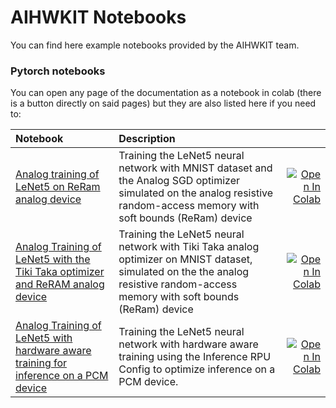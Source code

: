 <!---
Copyright 2021 IBM Analog Hardware Acceleration Kit  All rights reserved.

Licensed under the Apache License, Version 2.0 (the "License");
you may not use this file except in compliance with the License.
You may obtain a copy of the License at

    http://www.apache.org/licenses/LICENSE-2.0

Unless required by applicable law or agreed to in writing, software
distributed under the License is distributed on an "AS IS" BASIS,
WITHOUT WARRANTIES OR CONDITIONS OF ANY KIND, either express or implied.
See the License for the specific language governing permissions and
limitations under the License.
-->

# AIHWKIT Notebooks

You can find here example notebooks provided by the AIHWKIT team.


### Pytorch notebooks

You can open any page of the documentation as a notebook in colab (there is a button directly on said pages) but they are also listed here if you need to:

| Notebook     |      Description      |   |
|:----------|:-------------|------:|
| [Analog training of LeNet5 on ReRam analog device ](https://github.com/IBM-AI-Hardware-Center/aihwkit-notebooks/blob/main/examples/analog_training_LeNet5.ipynb)  | Training the LeNet5 neural network with MNIST dataset and the Analog SGD optimizer simulated on the analog resistive random-access memory with soft bounds (ReRam) device | [![Open In Colab](https://colab.research.google.com/assets/colab-badge.svg)](https://colab.research.google.com/github/IBM-AI-Hardware-Center/aihwkit-notebooks/blob/main/examples/analog_training_LeNet5.ipynb) |
| [Analog Training of LeNet5 with the Tiki Taka optimizer and ReRAM analog device](https://github.com/IBM-AI-Hardware-Center/aihwkit-notebooks/blob/main/examples/analog_training_LeNet5_TT.ipynb)  | Training the LeNet5 neural network with Tiki Taka analog optimizer on MNIST dataset, simulated on the the analog resistive random-access memory with soft bounds (ReRam) device | [![Open In Colab](https://colab.research.google.com/assets/colab-badge.svg)](https://colab.research.google.com/github/IBM-AI-Hardware-Center/aihwkit-notebooks/blob/main/examples/analog_training_LeNet5_TT.ipynb) |
| [Analog Training of LeNet5 with hardware aware training for inference on a PCM device](https://github.com/IBM-AI-Hardware-Center/aihwkit-notebooks/blob/main/examples/analog_training_LeNet5_hwa.ipynb)  | Training the LeNet5 neural network with hardware aware training using the Inference RPU Config to optimize inference on a PCM device. | [![Open In Colab](https://colab.research.google.com/assets/colab-badge.svg)](https://colab.research.google.com/github/IBM-AI-Hardware-Center/aihwkit-notebooks/blob/main/examples/analog_training_LeNet5_hwa.ipynb) |




